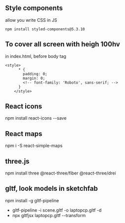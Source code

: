 ## Style components
allow you write CSS in JS

``` npm install styled-components@5.3.10 ```

## To cover all screen with heigh 100hv
in index.html, before body tag

```
<style>
      * {
        padding: 0;
        margin: 0;
        <!-- font-family: 'Roboto', sans-serif; -->
      }
    </style>

```


## React icons 
npm install react-icons --save


## React maps
npm i -S react-simple-maps


## three.js
npm install three @react-three/fiber @react-three/drei

## gltf, look models in sketchfab
npm install -g gltf-pipeline
* gltf-pipeline -i scene.gltf -o laptopcp.gltf -d
* npx gltfjsx laptopcp.gltf --transform
